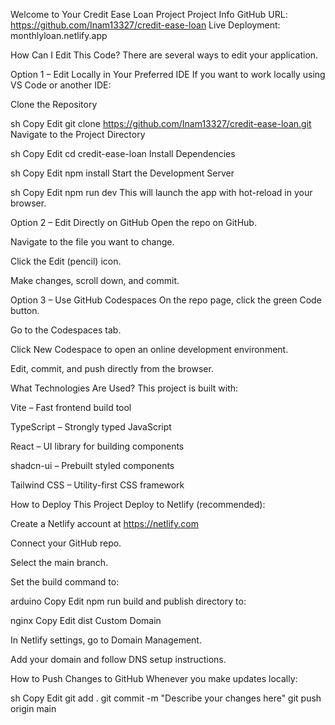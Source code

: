Welcome to Your Credit Ease Loan Project
Project Info
GitHub URL: https://github.com/Inam13327/credit-ease-loan
Live Deployment: monthlyloan.netlify.app

How Can I Edit This Code?
There are several ways to edit your application.

Option 1 – Edit Locally in Your Preferred IDE
If you want to work locally using VS Code or another IDE:

Clone the Repository

sh
Copy
Edit
git clone https://github.com/Inam13327/credit-ease-loan.git
Navigate to the Project Directory

sh
Copy
Edit
cd credit-ease-loan
Install Dependencies

sh
Copy
Edit
npm install
Start the Development Server

sh
Copy
Edit
npm run dev
This will launch the app with hot-reload in your browser.

Option 2 – Edit Directly on GitHub
Open the repo on GitHub.

Navigate to the file you want to change.

Click the Edit (pencil) icon.

Make changes, scroll down, and commit.

Option 3 – Use GitHub Codespaces
On the repo page, click the green Code button.

Go to the Codespaces tab.

Click New Codespace to open an online development environment.

Edit, commit, and push directly from the browser.

What Technologies Are Used?
This project is built with:

Vite – Fast frontend build tool

TypeScript – Strongly typed JavaScript

React – UI library for building components

shadcn-ui – Prebuilt styled components

Tailwind CSS – Utility-first CSS framework

How to Deploy This Project
Deploy to Netlify (recommended):

Create a Netlify account at https://netlify.com

Connect your GitHub repo.

Select the main branch.

Set the build command to:

arduino
Copy
Edit
npm run build
and publish directory to:

nginx
Copy
Edit
dist
Custom Domain

In Netlify settings, go to Domain Management.

Add your domain and follow DNS setup instructions.

How to Push Changes to GitHub
Whenever you make updates locally:

sh
Copy
Edit
git add .
git commit -m "Describe your changes here"
git push origin main
